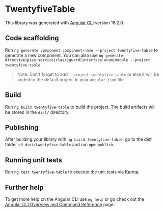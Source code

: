 # TwentyfiveTable

This library was generated with [Angular CLI](https://github.com/angular/angular-cli) version 16.2.0.

## Code scaffolding

Run `ng generate component component-name --project twentyfive-table` to generate a new component. You can also use `ng generate directive|pipe|service|class|guard|interface|enum|module --project twentyfive-table`.
> Note: Don't forget to add `--project twentyfive-table` or else it will be added to the default project in your `angular.json` file. 

## Build

Run `ng build twentyfive-table` to build the project. The build artifacts will be stored in the `dist/` directory.

## Publishing

After building your library with `ng build twentyfive-table`, go to the dist folder `cd dist/twentyfive-table` and run `npm publish`.

## Running unit tests

Run `ng test twentyfive-table` to execute the unit tests via [Karma](https://karma-runner.github.io).

## Further help

To get more help on the Angular CLI use `ng help` or go check out the [Angular CLI Overview and Command Reference](https://angular.io/cli) page.
